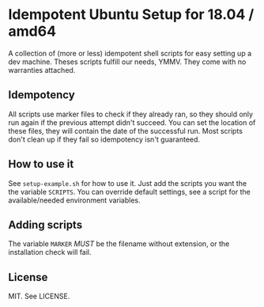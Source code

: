 # Idempotent Ubuntu Setup for 18.04 / amd64

A collection of (more or less) idempotent shell scripts for easy setting up a dev machine.
Theses scripts fulfill our needs, YMMV.
They come with no warranties attached.

## Idempotency

All scripts use marker files to check if they already ran, so they should only run again if the previous attempt didn't succeed.
You can set the location of these files, they will contain the date of the successful run.
Most scripts don't clean up if they fail so idempotency isn't guaranteed.

## How to use it

See `setup-example.sh` for how to use it.
Just add the scripts you want the the variable `SCRIPTS`.
You can override default settings, see a script for the available/needed environment variables.

## Adding scripts

The variable `MARKER` _MUST_ be the filename without extension, or the installation check will fail.

## License
MIT. See LICENSE.
